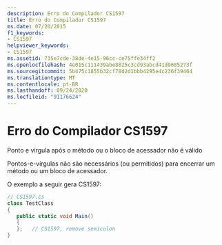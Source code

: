 ```yaml
---
description: Erro do Compilador CS1597
title: Erro do Compilador CS1597
ms.date: 07/20/2015
f1_keywords:
- CS1597
helpviewer_keywords:
- CS1597
ms.assetid: 735e7cde-38de-4e15-96cc-ce75ffe34ff2
ms.openlocfilehash: 4e015c111439abe8825c3cd93abcd41d9685273f
ms.sourcegitcommit: 5b475c1855b32cf78d2d1bbb4295e4c236f39464
ms.translationtype: MT
ms.contentlocale: pt-BR
ms.lasthandoff: 09/24/2020
ms.locfileid: "91176624"
---
```

# <a name="compiler-error-cs1597"></a>Erro do Compilador CS1597

Ponto e vírgula após o método ou o bloco de acessador não é válido  
  
 Pontos-e-vírgulas não são necessários (ou permitidos) para encerrar um método ou um bloco de acessador.  
  
 O exemplo a seguir gera CS1597:  
  
```csharp  
// CS1597.cs  
class TestClass  
{  
   public static void Main()  
   {  
   };   // CS1597, remove semicolon  
}  
```
